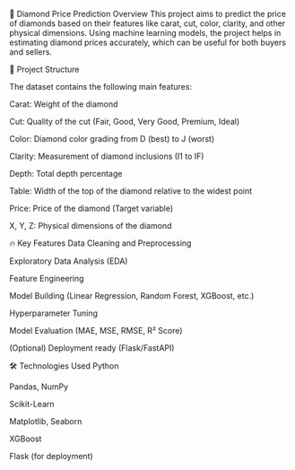 💎 Diamond Price Prediction
Overview
This project aims to predict the price of diamonds based on their features like carat, cut, color, clarity, and other physical dimensions. Using machine learning models, the project helps in estimating diamond prices accurately, which can be useful for both buyers and sellers.

📂 Project Structure

The dataset contains the following main features:

Carat: Weight of the diamond

Cut: Quality of the cut (Fair, Good, Very Good, Premium, Ideal)

Color: Diamond color grading from D (best) to J (worst)

Clarity: Measurement of diamond inclusions (I1 to IF)

Depth: Total depth percentage

Table: Width of the top of the diamond relative to the widest point

Price: Price of the diamond (Target variable)

X, Y, Z: Physical dimensions of the diamond

🔥 Key Features
Data Cleaning and Preprocessing

Exploratory Data Analysis (EDA)

Feature Engineering

Model Building (Linear Regression, Random Forest, XGBoost, etc.)

Hyperparameter Tuning

Model Evaluation (MAE, MSE, RMSE, R² Score)

(Optional) Deployment ready (Flask/FastAPI)

🛠️ Technologies Used
Python

Pandas, NumPy

Scikit-Learn

Matplotlib, Seaborn

XGBoost

Flask (for deployment)
